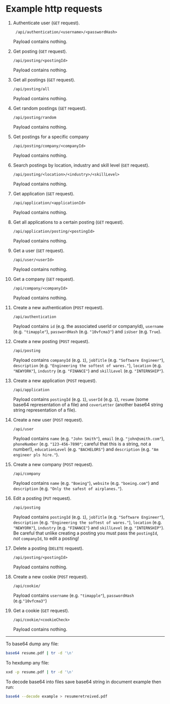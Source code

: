 # Example http requests

1. Authenticate user (`GET` request).

   ` /api/authentication/<username>/<passwordHash>`

   Payload contains nothing.

2. Get posting (`GET` request).

   `/api/posting/<postingId>`

   Payload contains nothing.

3. Get all postings (`GET` request).

   `/api/posting/all`

   Payload contains nothing.

4. Get random postings (`GET` request).

   `/api/posting/random`

   Payload contains nothing.

5. Get postings for a specific company
   
   `/api/posting/company/<companyId>`

   Payload contains nothing.

5. Search postings by location, industry and skill level (`GET` request).

   `/api/posting/<location>/<industry>/<skillLevel>`

   Payload contains nothing.

6. Get application (`GET` request).

   `/api/application/<applicationId>`

   Payload contains nothing.

7. Get all applications to a certain posting (`GET` request).

   `/api/application/posting/<postingId>`

   Payload contains nothing.

8. Get a user (`GET` request).

   `/api/user/<userId>`

   Payload contains nothing.

9. Get a company (`GET` request).

   `/api/company/<companyId>`

   Payload contains nothing.

10. Create a new authentication (`POST` request).

    `/api/authentication`

    Payload contains `id` (e.g. the associated userId or companyId), `username` (e.g. `"timapple"`), `passwordHash` (e.g.
    `"10vfcma3"`) and `isUser` (e.g. `True`).

11. Create a new posting (`POST` request).

    `/api/posting`

    Payload contains `companyId` (e.g. `1`), `jobTitle` (e.g. `"Software
    Engineer"`), `description` (e.g. `"Engineering the softest of wares."`),
    `location` (e.g. `"NEWYORK"`), `industry` (e.g. `"FINANCE"`) and `skillLevel`
    (e.g. `"INTERNSHIP"`).

12. Create a new application (`POST` request).

    `/api/application`

    Payload contains `postingId` (e.g. `1`), `userId` (e.g. `1`), `resume` (some
    base64 representation of a file) and `coverLetter` (another base64 string string
    representation of a file).

13. Create a new user (`POST` request).

    `/api/user`

    Payload contains `name` (e.g. `"John Smith"`), `email` (e.g.
    `"john@smith.com"`), `phoneNumber` (e.g. `"123-456-7890"`; careful that this
    is a string, not a number!), `educationLevel` (e.g. `"BACHELORS"`) and
    `description` (e.g. `"Am engineer pls hire."`).

14. Create a new company (`POST` request).

    `/api/company`

    Payload contains `name` (e.g. `"Boeing"`), `website` (e.g. `"boeing.com"`)
    and `description` (e.g. `"Only the safest of airplanes."`).

15. Edit a posting (`PUT` request).

    `/api/posting`

    Payload contains `postingId` (e.g. `1`), `jobTitle` (e.g. `"Software
    Engineer"`), `description` (e.g. `"Engineering the softest of wares."`),
    `location` (e.g. `"NEWYORK"`), `industry` (e.g. `"FINANCE"`) and
    `skillLevel` (e.g. `"INTERNSHIP"`). Be careful that unlike creating a
    posting you must pass the `postingId`, _not_ `companyId`, to edit a posting!

16. Delete a posting (`DELETE` request).

    `/api/posting/<postingId>`

    Payload contains nothing.

17. Create a new cookie (`POST` request).

    `/api/cookie/`

    Payload contains `username` (e.g. `"timapple"`), `passwordHash`
    (e.g.`"10vfcma3"`)

18. Get a cookie (`GET` request).

    `/api/cookie/<cookieCheck>`

    Payload contains nothing.

---

To base64 dump any file:
```bash
base64 resume.pdf | tr -d '\n'
```

To hexdump any file:
```bash
xxd -p resume.pdf | tr -d '\n'
```

To decode base64 into files save base64 string in document example then run:   
```bash
base64 --decode example > resumeretreived.pdf   
```
